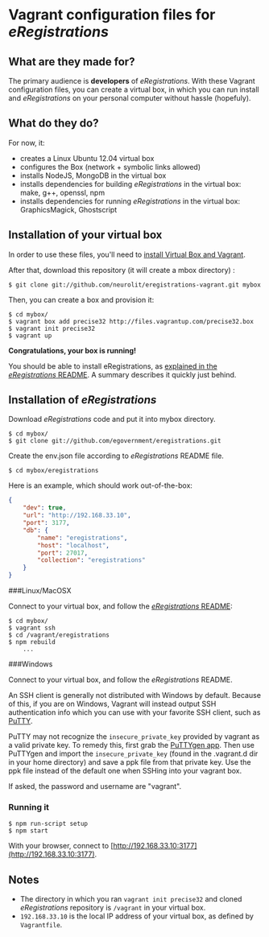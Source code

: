 # Vagrant configuration files for *eRegistrations*

## What are they made for?

The primary audience is **developers** of *eRegistrations*. With these Vagrant configuration files, you can create a virtual box, in which you can run install and *eRegistrations* on your personal computer without hassle (hopefuly).

## What do they do?

For now, it:

* creates a Linux Ubuntu 12.04 virtual box
* configures the Box (network + symbolic links allowed)
* installs NodeJS, MongoDB in the virtual box
* installs dependencies for building *eRegistrations* in the virtual box: make, g++, openssl, npm
* installs dependencies for running *eRegistrations* in the virtual box: GraphicsMagick, Ghostscript

## Installation of your virtual box

In order to use these files, you'll need to [install Virtual Box and Vagrant](http://docs.vagrantup.com/v1/docs/getting-started/index.html).

After that, download this repository (it will create a mbox directory) :

```shell
$ git clone git://github.com/neurolit/eregistrations-vagrant.git mybox
```

Then, you can create a box and provision it:

```shell
$ cd mybox/
$ vagrant box add precise32 http://files.vagrantup.com/precise32.box
$ vagrant init precise32
$ vagrant up
```

**Congratulations, your box is running!**

You should be able to install eRegistrations, as [explained in the *eRegistrations* README](https://github.com/egovernment/eregistrations/blob/demo/README.md). A summary describes it quickly just behind.

## Installation of *eRegistrations*

Download *eRegistrations* code and put it into mybox directory.

```shell
$ cd mybox/
$ git clone git://github.com/egovernment/eregistrations.git
```

Create the env.json file according to *eRegistrations* README file.

```
$ cd mybox/eregistrations
```

Here is an example, which should work out-of-the-box:

```json
{
	"dev": true,
	"url": "http://192.168.33.10",
	"port": 3177,
	"db": {
		"name": "eregistrations",
		"host": "localhost",
		"port": 27017,
		"collection": "eregistrations"
	}
}
```

###Linux/MacOSX

Connect to your virtual box, and follow the [*eRegistrations* README](https://github.com/egovernment/eregistrations/blob/demo/README.md):

```shell
$ cd mybox/
$ vagrant ssh
$ cd /vagrant/eregistrations
$ npm rebuild
	...
```

###Windows

Connect to your virtual box, and follow the *eRegistrations* README.

An SSH client is generally not distributed with Windows by default. Because of this, if you are on Windows, Vagrant will instead output SSH authentication info which you can use with your favorite SSH client, such as [PuTTY](http://www.chiark.greenend.org.uk/~sgtatham/putty/).

PuTTY may not recognize the `insecure_private_key` provided by vagrant as a valid private key. To remedy this, first grab the [PuTTYgen app](http://www.chiark.greenend.org.uk/~sgtatham/putty/download.html). Then use PuTTYgen and import the `insecure_private_key` (found in the .vagrant.d dir in your home directory) and save a ppk file from that private key. Use the ppk file instead of the default one when SSHing into your vagrant box.

If asked, the password and username are "vagrant".

### Running it

```shell
$ npm run-script setup
$ npm start
```

With your browser, connect to [http://192.168.33.10:3177](http://192.168.33.10:3177).

## Notes

* The directory in which you ran `vagrant init precise32` and cloned *eRegistrations* repository is `/vagrant` in your virtual box.
* `192.168.33.10` is the local IP address of your virtual box, as defined by `Vagrantfile`.